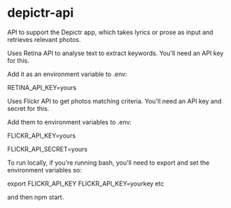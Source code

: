 # depictr-api
API to support the Depictr app, which takes lyrics or prose as input and retrieves relevant photos.

Uses Retina API to analyse text to extract keywords.
You'll need an API key for this.

Add it as an environment variable to .env:

RETINA_API_KEY=yours

Uses Flickr API to get photos matching criteria.
You'll need an API key and secret for this.

Add them to environment variables to  .env:

FLICKR_API_KEY=yours

FLICKR_API_SECRET=yours

To run locally, if you're running bash, you'll need to export and set the environment variables so:

export FLICKR_API_KEY
FLICKR_API_KEY=yourkey
etc

and then npm start.
